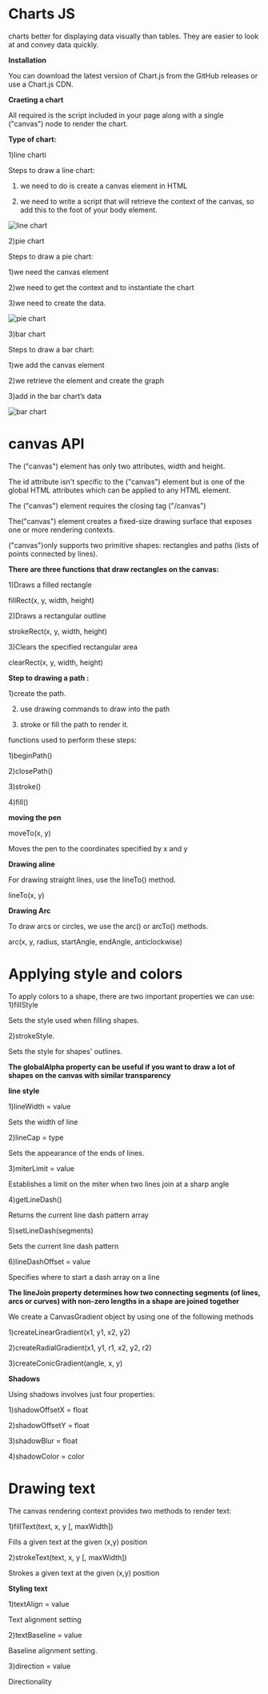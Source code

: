 # Charts JS

charts better for displaying data visually than tables.
They are easier to look at and convey data quickly.

**Installation**

You can download the latest version of Chart.js from the GitHub releases or use a Chart.js CDN.

**Craeting a chart**

All  required is the script included in your page along with a single ("canvas") node to render the chart.

**Type of chart:**

1)line charti

Steps to draw a line chart:

1) we need to do is create a canvas element in HTML

2) we need to write a script that will retrieve the context of the canvas, so add this to the foot of your body element.

![line chart](https://apexcharts.com/wp-content/uploads/2018/01/line-chart-zoomable-timeseries.svg)

2)pie chart

Steps to draw a pie chart:

1)we need the canvas element

2)we need to get the context and to instantiate the chart

3)we need to create the data. 

![pie chart](https://apexcharts.com/wp-content/uploads/2018/05/simple-donut-chart.svg)


3)bar chart

   Steps to draw a bar chart:

1)we add the canvas element

2)we retrieve the element and create the graph

3)add in the bar chart’s data

![bar chart](https://www.createwithdata.com/images/getting-started-with-chartjs/barchart-horizontal.png)

# canvas API

The ("canvas") element has only two attributes, width and height.

The id attribute isn't specific to the ("canvas") element but is one of the global HTML attributes which can be applied to any HTML element.

The ("canvas") element requires the closing tag ("/canvas")


The("canvas") element creates a fixed-size drawing surface that exposes one or more rendering contexts.

("canvas")only supports two primitive shapes: rectangles and paths (lists of points connected by lines).

**There are three functions that draw rectangles on the canvas:**

1)Draws a filled rectangle

fillRect(x, y, width, height)

2)Draws a rectangular outline

strokeRect(x, y, width, height)

3)Clears the specified rectangular area

clearRect(x, y, width, height)

**Step to drawing a path :**

1)create the path.

2) use drawing commands to draw into the path

3) stroke or fill the path to render it.

 functions used to perform these steps:

 1)beginPath()

 2)closePath()

 3)stroke()

 4)fill()

 **moving the pen**

 moveTo(x, y)

Moves the pen to the coordinates specified by x and y

**Drawing aline**

For drawing straight lines, use the lineTo() method.

lineTo(x, y)

**Drawing Arc**

To draw arcs or circles, we use the arc() or arcTo() methods.

arc(x, y, radius, startAngle, endAngle, anticlockwise)

# Applying style and colors

To apply colors to a shape, there are two important properties we can use: 
1)fillStyle 

Sets the style used when filling shapes.

2)strokeStyle.

Sets the style for shapes' outlines.

**The globalAlpha property can be useful if you want to draw a lot of shapes on the canvas with similar transparency**

**line style**

1)lineWidth = value

Sets the width of line

2)lineCap = type

Sets the appearance of the ends of lines.

3)miterLimit = value

Establishes a limit on the miter when two lines join at a sharp angle

4)getLineDash()

Returns the current line dash pattern array

5)setLineDash(segments)

Sets the current line dash pattern

6)lineDashOffset = value

Specifies where to start a dash array on a line

**The lineJoin property determines how two connecting segments (of lines, arcs or curves) with non-zero lengths in a shape are joined together**

We create a CanvasGradient object by using one of the following methods

1)createLinearGradient(x1, y1, x2, y2)

2)createRadialGradient(x1, y1, r1, x2, y2, r2)

3)createConicGradient(angle, x, y)

**Shadows**

Using shadows involves just four properties:

1)shadowOffsetX = float

2)shadowOffsetY = float

3)shadowBlur = float


4)shadowColor = color

# Drawing text

The canvas rendering context provides two methods to render text:

1)fillText(text, x, y [, maxWidth])

Fills a given text at the given (x,y) position

2)strokeText(text, x, y [, maxWidth])

Strokes a given text at the given (x,y) position

**Styling text**

1)textAlign = value

Text alignment setting

2)textBaseline = value

Baseline alignment setting.

3)direction = value

Directionality
